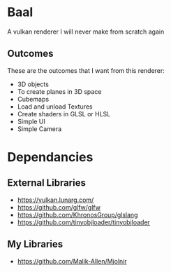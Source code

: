 # Baal
A vulkan renderer I will never make from scratch again

## Outcomes
These are the outcomes that I want from this renderer:
- 3D objects
- To create planes in 3D space
- Cubemaps
- Load and unload Textures
- Create shaders in GLSL or HLSL
- Simple UI
- Simple Camera

# Dependancies
## External Libraries
- https://vulkan.lunarg.com/
- https://github.com/glfw/glfw
- https://github.com/KhronosGroup/glslang
- https://github.com/tinyobjloader/tinyobjloader
## My Libraries
- https://github.com/Malik-Allen/Mjolnir